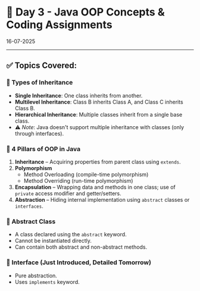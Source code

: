 # 📅 Day 3 - Java OOP Concepts & Coding Assignments 
16-07-2025

---

## ✅ Topics Covered:

### 🔹 Types of Inheritance
- **Single Inheritance**: One class inherits from another.
- **Multilevel Inheritance**: Class B inherits Class A, and Class C inherits Class B.
- **Hierarchical Inheritance**: Multiple classes inherit from a single base class.
- ⚠️ *Note*: Java doesn't support multiple inheritance with classes (only through interfaces).

### 🔹 4 Pillars of OOP in Java
1. **Inheritance** – Acquiring properties from parent class using `extends`.
2. **Polymorphism**
   - Method Overloading (compile-time polymorphism)
   - Method Overriding (run-time polymorphism)
3. **Encapsulation** – Wrapping data and methods in one class; use of `private` access modifier and getter/setters.
4. **Abstraction** – Hiding internal implementation using `abstract` classes or `interfaces`.

### 🔹 Abstract Class
- A class declared using the `abstract` keyword.
- Cannot be instantiated directly.
- Can contain both abstract and non-abstract methods.

### 🔹 Interface (Just Introduced, Detailed Tomorrow)
- Pure abstraction.
- Uses `implements` keyword.



